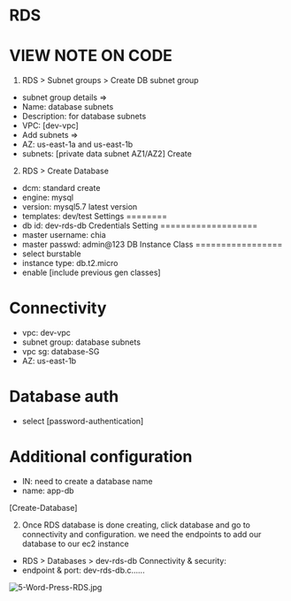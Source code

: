 # RDS
# VIEW NOTE ON CODE

1. RDS > Subnet groups > Create DB subnet group
- subnet group details =>
- Name: database subnets
- Description: for database subnets
- VPC: [dev-vpc]
- Add subnets =>
- AZ: us-east-1a and us-east-1b
- subnets: [private data subnet AZ1/AZ2]
Create

2. RDS > Create Database
- dcm: standard create
- engine: mysql
- version: mysql5.7 latest version
- templates: dev/test
Settings 
========
- db id: dev-rds-db
Credentials Setting
===================
- master username: chia
- master passwd: admin@123
DB Instance Class
=================
- select burstable
- instance type: db.t2.micro
- enable [include previous gen classes]

Connectivity
============
- vpc: dev-vpc
- subnet group: database subnets
- vpc sg: database-SG
- AZ: us-east-1b

Database auth
=============
- select [password-authentication]

Additional configuration
=========================
- IN: need to create a database name
- name: app-db

[Create-Database]

2. Once RDS database is done creating, click database and go to connectivity and configuration. we need the endpoints to add our database to our ec2 instance
- RDS > Databases > dev-rds-db
 Connectivity & security:
- endpoint & port: dev-rds-db.c......































![5-Word-Press-RDS.jpg](https://i.postimg.cc/Bq08MvQS/5-Word-Press-RDS.jpg)
